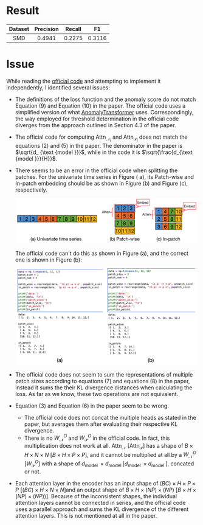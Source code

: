 # Result

| Dataset | Precision | Recall |   F1   |
|:-------:|:---------:|:------:|:------:|
|   SMD   |  0.4941   | 0.2275 | 0.3116 |

# Issue

While reading the [official code](https://github.com/DAMO-DI-ML/KDD2023-DCdetector) and attempting to implement it
independently, I identified several issues:

- The definitions of the loss function and the anomaly score do not match Equation (9) and Equation (10) in the paper.
  The official code uses a simplified version of what [AnomalyTransformer](https://github.com/thuml/Anomaly-Transformer)
  uses. Correspondingly, the way employed for threshold determination in the official code diverges from the approach
  outlined in Section 4.3 of the paper.
- The official code for computing $\operatorname{Attn}_{\mathcal{N}_i}$ and $\operatorname{Attn}_
  {\mathcal{P}_i}$ does not match the equations (2) and (5) in the paper. The denominator in the paper is $\sqrt{d_
  {\text {model }}}$, while in the code it is $\sqrt{\frac{d_{\text {model }}}{H}}$.

- There seems to be an error in the official code when splitting the patches. For the univariate time series in Figure (
  a), its Patch-wise and In-patch embedding should be as shown in Figure (b) and Figure (c), respectively.

  ![](./img/fig1.png)

  The official code can't do this as shown in Figure (a), and the correct one is shown in Figure (b):

  ![](./img/fig2.png)

- The official code does not seem to sum the representations of multiple patch sizes according to equations (7) and
  equations (8) in the paper, instead it sums the their KL divergence distances when calculating the loss. As far as we
  know, these two operations are not equivalent.
- Equation (3) and Equation (6) in the paper seem to be wrong.
    - The official code does not concat the multiple heads as stated in the paper, but averages them after evaluating
      their respective KL divergence.
    - There is no $W_{\mathcal{N}}^O$ and $W_{\mathcal{P}}^O$ in the official code. In fact, this multiplication does
      not work at all. $\operatorname{Attn}_{\mathcal{N}}$ [$\operatorname{Attn}_{\mathcal{P}}$] has a shape of $B\times
      H\times N \times N$ [$B\times H\times P \times P$], and it cannot be multiplied at all by a $W_
      {\mathcal{N}}^O$ [$W_{\mathcal{P}}^O$] with a shape of $d_{\text {model }} \times d_{\text
      {model }}$[$d_{\text {model }} \times d_{\text {model }}$], concated or not.
- Each attention layer in the encoder has an input shape of $(BC)\times H\times P\times
  P$  [$(BC)\times H\times N\times N$]and an output shape of $B \times H \times (NP)\times (
  NP)$ [$B \times H \times (NP)\times (NP)$)]. Because of the inconsistent shapes, the individual attention layers
  cannot be connected in series, and the official code uses a parallel approach and sums the KL divergence of the
  different attention layers. This is not mentioned at all in the paper.